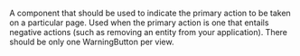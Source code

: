 A component that should be used to indicate the primary action to be taken on a particular page. Used when the primary action is one that entails negative actions (such as removing an entity from your application). There should be only one WarningButton per view.
